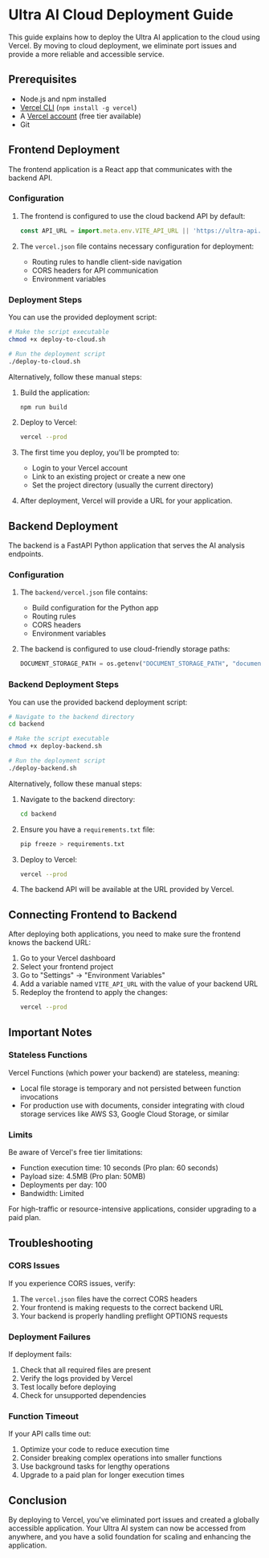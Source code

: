 # Ultra AI Cloud Deployment Guide

This guide explains how to deploy the Ultra AI application to the cloud using Vercel. By moving to cloud deployment, we eliminate port issues and provide a more reliable and accessible service.

## Prerequisites

- Node.js and npm installed
- [Vercel CLI](https://vercel.com/docs/cli) (`npm install -g vercel`)
- A [Vercel account](https://vercel.com/signup) (free tier available)
- Git

## Frontend Deployment

The frontend application is a React app that communicates with the backend API.

### Configuration

1. The frontend is configured to use the cloud backend API by default:
   ```javascript
   const API_URL = import.meta.env.VITE_API_URL || 'https://ultra-api.vercel.app';
   ```

2. The `vercel.json` file contains necessary configuration for deployment:
   - Routing rules to handle client-side navigation
   - CORS headers for API communication
   - Environment variables

### Deployment Steps

You can use the provided deployment script:

```bash
# Make the script executable
chmod +x deploy-to-cloud.sh

# Run the deployment script
./deploy-to-cloud.sh
```

Alternatively, follow these manual steps:

1. Build the application:
   ```bash
   npm run build
   ```

2. Deploy to Vercel:
   ```bash
   vercel --prod
   ```

3. The first time you deploy, you'll be prompted to:
   - Login to your Vercel account
   - Link to an existing project or create a new one
   - Set the project directory (usually the current directory)

4. After deployment, Vercel will provide a URL for your application.

## Backend Deployment

The backend is a FastAPI Python application that serves the AI analysis endpoints.

### Configuration

1. The `backend/vercel.json` file contains:
   - Build configuration for the Python app
   - Routing rules
   - CORS headers
   - Environment variables

2. The backend is configured to use cloud-friendly storage paths:
   ```python
   DOCUMENT_STORAGE_PATH = os.getenv("DOCUMENT_STORAGE_PATH", "document_storage")
   ```

### Backend Deployment Steps

You can use the provided backend deployment script:

```bash
# Navigate to the backend directory
cd backend

# Make the script executable
chmod +x deploy-backend.sh

# Run the deployment script
./deploy-backend.sh
```

Alternatively, follow these manual steps:

1. Navigate to the backend directory:
   ```bash
   cd backend
   ```

2. Ensure you have a `requirements.txt` file:
   ```bash
   pip freeze > requirements.txt
   ```

3. Deploy to Vercel:
   ```bash
   vercel --prod
   ```

4. The backend API will be available at the URL provided by Vercel.

## Connecting Frontend to Backend

After deploying both applications, you need to make sure the frontend knows the backend URL:

1. Go to your Vercel dashboard
2. Select your frontend project
3. Go to "Settings" → "Environment Variables"
4. Add a variable named `VITE_API_URL` with the value of your backend URL
5. Redeploy the frontend to apply the changes:
   ```bash
   vercel --prod
   ```

## Important Notes

### Stateless Functions

Vercel Functions (which power your backend) are stateless, meaning:

- Local file storage is temporary and not persisted between function invocations
- For production use with documents, consider integrating with cloud storage services like AWS S3, Google Cloud Storage, or similar

### Limits

Be aware of Vercel's free tier limitations:

- Function execution time: 10 seconds (Pro plan: 60 seconds)
- Payload size: 4.5MB (Pro plan: 50MB)
- Deployments per day: 100
- Bandwidth: Limited

For high-traffic or resource-intensive applications, consider upgrading to a paid plan.

## Troubleshooting

### CORS Issues

If you experience CORS issues, verify:

1. The `vercel.json` files have the correct CORS headers
2. Your frontend is making requests to the correct backend URL
3. Your backend is properly handling preflight OPTIONS requests

### Deployment Failures

If deployment fails:

1. Check that all required files are present
2. Verify the logs provided by Vercel
3. Test locally before deploying
4. Check for unsupported dependencies

### Function Timeout

If your API calls time out:

1. Optimize your code to reduce execution time
2. Consider breaking complex operations into smaller functions
3. Use background tasks for lengthy operations
4. Upgrade to a paid plan for longer execution times

## Conclusion

By deploying to Vercel, you've eliminated port issues and created a globally accessible application. Your Ultra AI system can now be accessed from anywhere, and you have a solid foundation for scaling and enhancing the application.